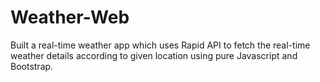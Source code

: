 # Weather-Web
Built a real-time weather app which uses Rapid API to fetch the real-time weather details according to given location using pure Javascript and Bootstrap.
